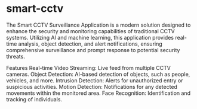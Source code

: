 # smart-cctv

The Smart CCTV Surveillance Application is a modern solution designed to enhance the security and monitoring capabilities of traditional CCTV systems. Utilizing AI and machine learning, this application provides real-time analysis, object detection, and alert notifications, ensuring comprehensive surveillance and prompt response to potential security threats.

Features
Real-time Video Streaming: Live feed from multiple CCTV cameras.
Object Detection: AI-based detection of objects, such as people, vehicles, and more.
Intrusion Detection: Alerts for unauthorized entry or suspicious activities.
Motion Detection: Notifications for any detected movements within the monitored area.
Face Recognition: Identification and tracking of individuals.
